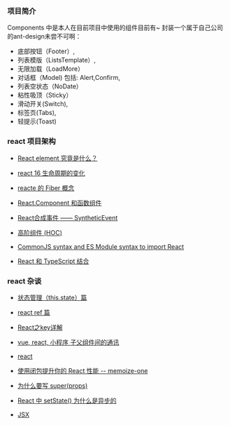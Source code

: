 ### 项目简介

Components 中是本人在目前项目中使用的组件目前有~ 封装一个属于自己公司的ant-design未尝不可啊： 
* 底部按钮（Footer）,
* 列表模版（ListsTemplate）,
* 无限加载（LoadMore）
* 对话框（Model) 包括: Alert,Confirm,
* 列表空状态（NoDate）
* 粘性吸顶（Sticky）
* 滑动开关(Switch),
* 标签页(Tabs),
* 轻提示(Toast)

### react 项目架构
* [React element 究竟是什么？](https://github.com/olifer655/react/issues/11)

* [react 16 生命周期的变化](https://github.com/olifer655/react/issues/9)

* [reacte 的 Fiber 概念](https://github.com/olifer655/react/issues/13)

* [React.Component 和函数组件](https://github.com/olifer655/react/issues/17)

* [React合成事件 —— SyntheticEvent](https://github.com/olifer655/react/issues/18)

* [高阶组件 (HOC)](https://github.com/olifer655/react/issues/20)

* [CommonJS syntax and ES Module syntax to import React](https://github.com/olifer655/react/issues/21)

* [React 和 TypeScript 结合](https://github.com/olifer655/react/issues/22)

### react 杂谈

* [状态管理（this.state）篇](https://github.com/olifer655/react/issues/1)

* [react ref 篇](https://github.com/olifer655/react/issues/2)

* [React之key详解](https://github.com/olifer655/react/issues/3)

* [vue, react, 小程序 子父组件间的通讯](https://github.com/olifer655/randomNotes/issues/78)

* [react](https://github.com/olifer655/react)

* [使用闭包提升你的 React 性能 -- memoize-one](https://github.com/olifer655/react/issues/7)

* [为什么要写 super(props)](https://github.com/olifer655/react/issues/8)

* [React 中 setState() 为什么是异步的](https://github.com/olifer655/react/issues/12)

* [JSX](https://github.com/olifer655/react/issues/16)



